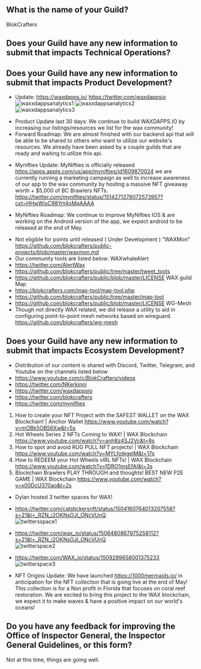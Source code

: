 ## What is the name of your Guild?
BlokCrafters

## Does your Guild have any new information to submit that impacts Technical Operations?

## Does your Guild have any new information to submit that impacts Product Development?
+ Update: https://waxdapps.io/
https://twitter.com/waxdappsio ![waxxdappsanalytics1](https://user-images.githubusercontent.com/66744244/163623456-12cd2704-0bce-45f7-be8d-f3d86c3c8f35.jpg)
![waxxdappsanalytics2](https://user-images.githubusercontent.com/66744244/163623464-8e56d3e4-4c18-44a8-a8b7-d84e6cff1a54.jpg)
![waxxdappsanalytics3](https://user-images.githubusercontent.com/66744244/163623466-fb01ab38-78b2-4f3f-94cf-3794db961ba3.jpg)

- Product Update last 30 days: We continue to build WAXDAPPS.IO by increasing our listings/resources we list for the wax community!
- Forward Roadmap: We are almost finished with our backend api that will be able to be shared to others who want to utilize our website's resources. We already have been asked by a couple guilds that are ready and waiting to utilize this api.
+ Mynifties Update: MyNifties is officially released https://apps.apple.com/us/app/mynifties/id1609870024 we are currently running a marketing campaign as well to increase awareness of our app to the wax community by hosting a massive NFT giveaway worth + $5,000 of BC Brawlers NFTs. https://twitter.com/mynifties/status/1514271278072573957?cxt=HHwWisC98Yrt4oMqAAAA
- MyNifties Roadmap: We continue to improve MyNifties IOS & are working on the Android version of the app, we expect android to be released at the end of May.
+ Not eligible for points until released ( Under Development ) "WAXMon"
https://github.com/blokcrafters/public-projects/blob/master/waxmon.md
+ Our community tools are listed below:
WAXwhaleAlert
+ https://twitter.com/AlertWax
+ https://github.com/blokcrafters/public/tree/master/tweet_tools
+ https://github.com/blokcrafters/public/blob/master/LICENSE
WAX guild Map
+ https://blokcrafters.com/map-tool/map-tool.php
+ https://github.com/blokcrafters/public/tree/master/map-tool
+ https://github.com/blokcrafters/public/blob/master/LICENSE
WG-Mesh
+ Though not directly WAX related, we did release a utility to aid in configuring point-to-point mesh networks based on wireguard.
https://github.com/blokcrafters/wg-mesh

## Does your Guild have any new information to submit that impacts Ecosystem Development?
+ Distribution of our content is shared with Discord, Twitter, Telegram, and Youtube on the channels listed below
+ https://www.youtube.com/c/BlokCrafters/videos
+ https://twitter.com/NKerkinni
+ https://twitter.com/waxdappsio
+ https://twitter.com/blokcrafters
+ https://twitter.com/mynifties
1. How to create your NFT Project with the SAFEST WALLET on the WAX Blockchain! | Anchor Wallet
https://www.youtube.com/watch?v=mOBk5OB56Xw&t=5s
1. Hot Wheels Series 2 NFTs Coming to WAX! | WAX Blockchain
https://www.youtube.com/watch?v=anh8z4SJ2Vc&t=8s
1. How to spot and avoid RUG PULL NFT projects! | WAX Blockchain
https://www.youtube.com/watch?v=MYLfotkgelM&t=17s
1. How to REDEEM your Hot Wheels vIRL NFTs! | WAX Blockchain
https://www.youtube.com/watch?v=fDRO1msEfAI&t=3s
1. Blockchain Brawlers PLAY THROUGH and thoughts! BEST NEW P2E GAME | WAX Blockchain
https://www.youtube.com/watch?v=x00DcU370ao&t=2s

+ Dylan hosted 3 twitter spaces for WAX! 

- https://twitter.com/catstickersnft/status/1504160764013207558?s=21&t=_RZN_i2OKNsOJI_ONcVUnQ  
![twittersspace1](https://user-images.githubusercontent.com/66744244/163623243-b96b1bf4-96ea-446d-ac31-a3dae8dabd2a.jpg)

- https://twitter.com/wax_io/status/1506480867975258112?s=21&t=_RZN_i2OKNsOJI_ONcVUnQ  
![twitterspace2](https://user-images.githubusercontent.com/66744244/163623266-f4faa627-c4cd-4c4b-9af1-f28c1b5d449a.jpg)

- https://twitter.com/WAX_io/status/1509289658001375233  
![twitterspace3](https://user-images.githubusercontent.com/66744244/163623273-f27a43d5-c5e8-46a3-a614-e5a992edaae1.jpg)


+ NFT Origins Update: We have launched https://1000mermaids.io/ in anticipation for the NFT collection that is going live at the end of May! This collection is for a Non profit in Florida that focuses on coral reef restoration. We are excited to bring this project to the WAX blockchain, we expect it to make waves & have a positive impact on our world's oceans!

## Do you have any feedback for improving the Office of Inspector General, the Inspector General Guidelines, or this form?
Not at this time, things are going well.
